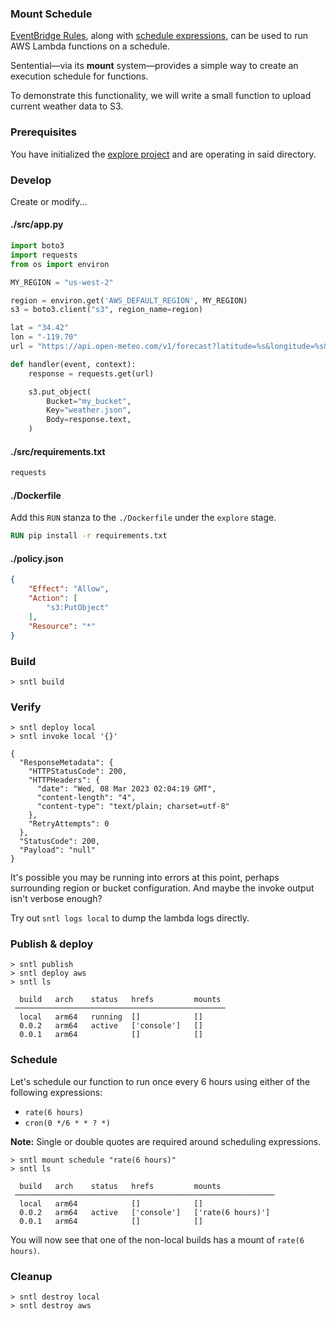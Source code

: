 ### Mount Schedule

[EventBridge Rules](https://docs.aws.amazon.com/eventbridge/latest/userguide/eb-rules.html), along with [schedule expressions](https://docs.aws.amazon.com/eventbridge/latest/userguide/eb-create-rule-schedule.html), can be used to run AWS Lambda functions on a schedule.

Sentential—via its **mount** system—provides a simple way to create an execution schedule for functions.

To demonstrate this functionality, we will write a small function to upload current weather data to S3.

### Prerequisites

You have initialized the [explore project](/examples/project) and are operating in said directory.

### Develop

Create or modify...

<!-- tabs:start -->

#### **./src/app.py**

```python
import boto3
import requests
from os import environ

MY_REGION = "us-west-2"

region = environ.get('AWS_DEFAULT_REGION', MY_REGION)
s3 = boto3.client("s3", region_name=region)

lat = "34.42"
lon = "-119.70"
url = "https://api.open-meteo.com/v1/forecast?latitude=%s&longitude=%s&current_weather=true" % (lat, lon)

def handler(event, context):
    response = requests.get(url)

    s3.put_object(
        Bucket="my_bucket",
        Key="weather.json",
        Body=response.text,
    )

```

#### **./src/requirements.txt**

```txt
requests
```

#### **./Dockerfile**

Add this `RUN` stanza to the `./Dockerfile` under the `explore` stage.

```dockerfile
RUN pip install -r requirements.txt
```

#### **./policy.json**

```json
{
    "Effect": "Allow",
    "Action": [
        "s3:PutObject"
    ],
    "Resource": "*"
}
```

<!-- tabs:end -->

### Build

```shell
> sntl build
```

### Verify

```shell
> sntl deploy local
> sntl invoke local '{}'

{
  "ResponseMetadata": {
    "HTTPStatusCode": 200,
    "HTTPHeaders": {
      "date": "Wed, 08 Mar 2023 02:04:19 GMT",
      "content-length": "4",
      "content-type": "text/plain; charset=utf-8"
    },
    "RetryAttempts": 0
  },
  "StatusCode": 200,
  "Payload": "null"
}
```

It's possible you may be running into errors at this point, perhaps surrounding region or bucket configuration. And maybe the invoke output isn't verbose enough?

Try out `sntl logs local` to dump the lambda logs directly.

### Publish & deploy

```shell
> sntl publish
> sntl deploy aws
> sntl ls

  build   arch    status   hrefs         mounts  
 ─────────────────────────────────────────────── 
  local   arm64   running  []            []      
  0.0.2   arm64   active   ['console']   []      
  0.0.1   arm64            []            []  
```

### Schedule

Let's schedule our function to run once every 6 hours using either of the following expressions:
- `rate(6 hours)`
- `cron(0 */6 * * ? *)`

**Note:** Single or double quotes are required around scheduling expressions.

```shell
> sntl mount schedule "rate(6 hours)"
> sntl ls

  build   arch    status   hrefs         mounts             
 ────────────────────────────────────────────────────────── 
  local   arm64            []            []                 
  0.0.2   arm64   active   ['console']   ['rate(6 hours)']  
  0.0.1   arm64            []            []
```

You will now see that one of the non-local builds has a mount of `rate(6 hours)`.

### Cleanup

```shell
> sntl destroy local
> sntl destroy aws
```
